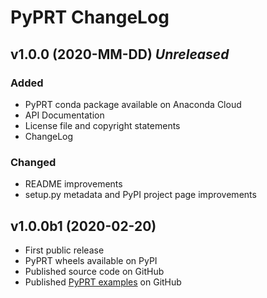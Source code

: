 # PyPRT ChangeLog

## v1.0.0 (2020-MM-DD) *Unreleased*

### Added

* PyPRT conda package available on Anaconda Cloud
* API Documentation
* License file and copyright statements
* ChangeLog

### Changed

* README improvements
* setup.py metadata and PyPI project page improvements

## v1.0.0b1 (2020-02-20)

* First public release
* PyPRT wheels available on PyPI
* Published source code on GitHub
* Published [PyPRT examples](https://github.com/Esri/pyprt-examples) on GitHub